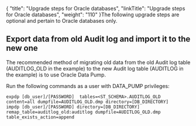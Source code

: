 {
    "title": "Upgrade steps for Oracle databases",
    "linkTitle": "Upgrade steps for Oracle databases",
    "weight": "110"
}The following upgrade steps are optional and pertain to Oracle databases only.

## Export data from old Audit log and import it to the new one

The recommended method of migrating old data from the old Audit log table (AUDITLOG\_OLD in the example) to the new Audit log table (AUDITLOG in the example) is to use Oracle Data Pump.

Run the following commands as a user with DATA\_PUMP privileges:



    expdp [db_user]/[PASSWORD]  tables=<ST_SCHEMA>.AUDITLOG_OLD content=all dumpfile=AUDITLOG_OLD.dmp directory=[DB_DIRECTORY]
    impdp [db_user]/[PASSWORD] directory=[DB_DIRECTORY] remap_table=auditlog_old:auditlog dumpfile=AUDITLOG_OLD.dmp table_exists_action=append

 

 
